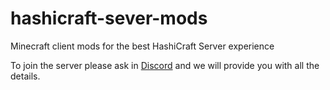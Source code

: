# hashicraft-sever-mods
Minecraft client mods for the best HashiCraft Server experience

To join the server please ask in [Discord](https://discord.gg/R2pma3Jfae) and we will provide you with all the details.
